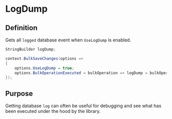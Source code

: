 # LogDump

## Definition
Gets all `logged` database event when `UseLogDump` is enabled.


```csharp
StringBuilder logDump;

context.BulkSaveChanges(options =>
{
	options.UseLogDump = true;
	options.BulkOperationExecuted = bulkOperation => logDump = bulkOperation.LogDump;
});
```


## Purpose
Getting database `log` can often be useful for debugging and see what has been executed under the hood by the library.
